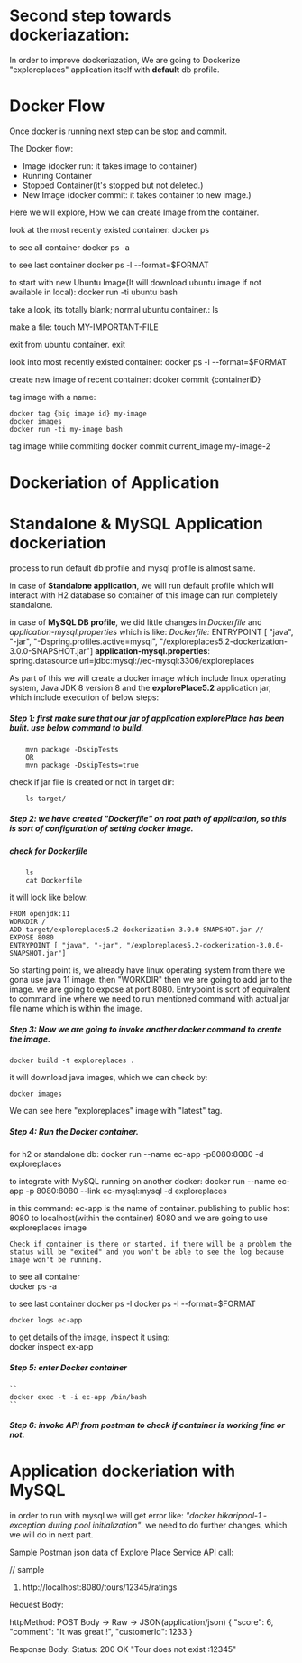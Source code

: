 # Second step towards dockeriazation:

In order to improve dockeriazation, We are going to Dockerize "exploreplaces" application itself with **default** db profile.





# Docker Flow

Once docker is running next step can be stop and commit.

The Docker flow:
- Image (docker run: it takes image to container)
- Running Container
- Stopped Container(it's stopped but not deleted.)
- New Image (docker commit: it takes container to new image.)

Here we will explore, How we can create Image from the container.

look at the most recently existed container:
	docker ps

to see all container 
	docker ps -a

to see last container 
	docker ps -l --format=$FORMAT

to start with new Ubuntu Image(It will download ubuntu image if not available in local):
	docker run -ti ubuntu bash

take a look, its totally blank; normal ubuntu container.:
	ls

make a file:
	touch MY-IMPORTANT-FILE

exit from ubuntu container.
	exit
	
look into most recently existed container:
	docker ps -l --format=$FORMAT

create new image of recent container:
	dcoker commit {containerID}

tag image with a name:
	
	docker tag {big image id} my-image
	docker images
	docker run -ti my-image bash

tag image while commiting
	docker commit current_image my-image-2


# Dockeriation of Application


# Standalone & MySQL Application dockeriation

process to run default db profile and mysql profile is almost same.

in case of **Standalone application**, we will run default profile which will interact with H2 database so container of this image can run completely standalone.

in case of **MySQL DB profile**, we did little changes in *Dockerfile* and *application-mysql.properties* which is like:
 **Dockerfile*:* ENTRYPOINT [ "java", "-jar", "-Dspring.profiles.active=mysql", "/exploreplaces5.2-dockerization-3.0.0-SNAPSHOT.jar"]
 **application-mysql.properties**: spring.datasource.url=jdbc:mysql://ec-mysql:3306/exploreplaces


As part of this we will create a docker image which include linux operating system, Java JDK 8 version 8 and the **explorePlace5.2** application jar, which include execution of below steps:


##### Step 1: first make sure that our jar of application explorePlace has been built. use below command to build.

		mvn package -DskipTests
		OR
		mvn package -DskipTests=true

check if jar file is created or not in target dir:
		
		ls target/ 

##### Step 2: we have created "Dockerfile" on root path of application, so this is sort of configuration of setting docker image.

##### check for Dockerfile

		ls
		cat Dockerfile

it will look like below:

	FROM openjdk:11
	WORKDIR /
	ADD target/exploreplaces5.2-dockerization-3.0.0-SNAPSHOT.jar //
	EXPOSE 8080
	ENTRYPOINT [ "java", "-jar", "/exploreplaces5.2-dockerization-3.0.0-SNAPSHOT.jar"]
	
So starting point is, 
we already have linux operating system from there we gona use java 11 image.
then "WORKDIR" then we are going to add jar to the image.
we are going to expose at port 8080.
Entrypoint is sort of equivalent to command line where we need to run mentioned command with actual jar file name which is within the image.

##### Step 3: Now we are going to invoke another docker command to create the image.

	docker build -t exploreplaces .

it will download java images, which we can check by:

	docker images	
	
We can see here "exploreplaces" image with "latest" tag.
 

##### Step 4: Run the Docker container.


for h2 or standalone db: 
	docker run --name ec-app -p8080:8080 -d exploreplaces

to integrate with MySQL running on another docker: 
	docker run --name ec-app -p 8080:8080 --link ec-mysql:mysql -d exploreplaces


in this command:
	ec-app is the name of container.
	publishing to public host 8080 to localhost(within the container) 8080 and we are going to use exploreplaces image
	
	Check if container is there or started, if there will be a problem the status will be "exited" and you won't be able to see the log because image won't be running.	
	
to see all container	
	docker ps -a
	
to see last container
	docker ps -l
	docker ps -l --format=$FORMAT
	
	docker logs ec-app
	
to get details of the image, inspect it using:	
	docker inspect ex-app

##### Step 5: enter Docker container
	
	``
	docker exec -t -i ec-app /bin/bash
	``
##### Step 6: invoke API from postman to check if container is working fine or not.








# Application dockeriation with MySQL



in order to run with mysql we will get error like: *"docker hikaripool-1 - exception during pool initialization"*. we need to do further changes, which we will do in next part.

















Sample Postman json data of Explore Place  Service API call:



// sample
1. http://localhost:8080/tours/12345/ratings

Request Body:

httpMethod: POST
Body -> Raw -> JSON(application/json) 
{
	"score": 6,
	"comment": "It was great !",
	"customerId": 1233
}

Response Body:
Status: 200 OK
"Tour does not exist :12345" 


